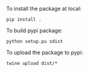 To install the package at local:
```
pip install .
```

To build pypi package:
```
python setup.pu sdist
```

To upload the package to pypi:

```
twine upload dist/*
```
